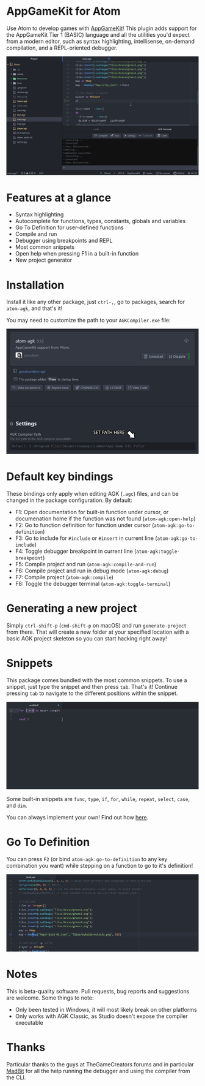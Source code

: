 # AppGameKit for Atom
Use Atom to develop games with [AppGameKit](https://www.appgamekit.com/)!
This plugin adds support for the AppGameKit Tier 1 (BASIC) language and all the
utilities you'd expect from a modern editor, such as syntax highlighting,
intellisense, on-demand compilation, and a REPL-oriented debugger.

![Demo GIF](img/demo.gif)

# Features at a glance
* Syntax highlighting
* Autocomplete for functions, types, constants, globals and variables
* Go To Definition for user-defined functions
* Compile and run
* Debugger using breakpoints and REPL
* Most common snippets
* Open help when pressing F1 in a built-in function
* New project generator

# Installation
Install it like any other package, just `ctrl-,`, go to packages, search for
`atom-agk`, and that's it!

You may need to customize the path to your `AGKCompiler.exe` file:

![Settings window](img/setting.png)

# Default key bindings
These bindings only apply when editing AGK (`.agc`) files, and can be changed in
the package configuration. By default:

* F1: Open documentation for built-in function under cursor, or documenation home if the function was not found (`atom-agk:open-help`)
* F2: Go to function definition for function under cursor (`atom-agk:go-to-definition`)
* F3: Go to include for `#include` or `#insert` in current line (`atom-agk:go-to-include`)
* F4: Toggle debugger breakpoint in current line (`atom-agk:toggle-breakpoint`)
* F5: Compile project and run (`atom-agk:compile-and-run`)
* F6: Compile project and run in debug mode (`atom-agk:debug`)
* F7: Compile project (`atom-agk:compile`)
* F8: Toggle the debugger terminal (`atom-agk:toggle-terminal`)

# Generating a new project
Simply `ctrl-shift-p` (`cmd-shift-p` on macOS) and run `generate-project` from
there. That will create a new folder at your specified location with a basic AGK
project skeleton so you can start hacking right away!

# Snippets
This package comes bundled with the most common snippets. To use a snippet, just
type the snippet and then press `tab`. That's it! Continue pressing `tab` to
navigate to the different positions within the snippet.

![Snippets GIF](img/snippets.gif)

Some built-in snippets are `func`, `type`, `if`, `for`, `while`, `repeat`,
`select`, `case`, and `dim`.

You can always implement your own! Find out how
[here](https://flight-manual.atom.io/using-atom/sections/snippets/).

# Go To Definition
You can press `F2` (or bind `atom-agk:go-to-definition` to any key combination
you want) while stepping on a function to go to it's definition!

![Go To Definition GIF](img/go-to-definition.gif)

# Notes
This is beta-quality software. Pull requests, bug reports and suggestions are
welcome. Some things to note:

* Only been tested in Windows, it will most likely break on other platforms
* Only works with AGK Classic, as Studio doesn't expose the compiler executable

# Thanks
Particular thanks to the guys at TheGameCreators forums and in particular
[MadBit](https://forum.thegamecreators.com/user/16e3dff53459a69a78e8c26031783c78)
for all the help running the debugger and using the compiler from the CLI.
